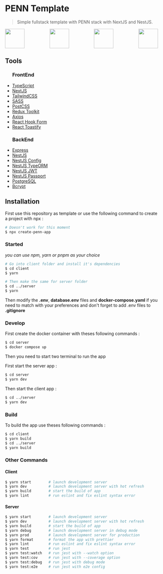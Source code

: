 # PENN Template

> Simple fullstack template with PENN stack with NextJS and NestJS.

<div align="center" style="width: 100%; display: flex; justify-content: space-between; align-items: center, gap: 1rem;">
  <img src="https://www.deleauvictor.fr/images/icons/Database/PostgreSQL.svg" width="64px" height="64px"/>
  <img src="https://www.deleauvictor.fr/images/icons/Frameworks%20Back/express.svg" width="64px" height="64px"/>
  <img src="https://www.deleauvictor.fr/images/icons/Frameworks%20Front/nextjs.svg" width="64px" height="64px"/>
  <img src="https://www.deleauvictor.fr/images/icons/Frameworks%20Back/nestjs.svg" width="64px" height="64px"/>
</div>

## Tools

<div style="width: 100%; dipslay: flex;">
  <ul style="width: 45%;">
  <h3>FrontEnd</h3>
    <li><a href='https://www.typescriptlang.org/'>TypeScript</a></li>
    <li><a href='https://nextjs.org/'>NextJS</a></li>
    <li><a href='https://tailwindcss.com/'>TailwindCSS</a></li>
    <li><a href='https://sass-lang.com/'>SASS</a></li>
    <li><a href='https://postcss.org/'>PostCSS</a></li>
    <li><a href='https://redux-toolkit.js.org/'>Redux Toolkit</a></li>
    <li><a href='https://axios-http.com/'>Axios</a></li>
    <li><a href='https://react-hook-form.com/'>React Hook Form</a></li>
    <li><a href='https://github.com/fkhadra/react-toastify'>React Toastify</a></li>
  </ul>
  <ul style="width: 45%;">
  <h3>BackEnd</h3>
    <li><a href='https://expressjs.com/'>Express</a></li>
    <li><a href='https://nestjs.com/'>NestJS</a></li>
    <li><a href='https://github.com/nestjs/config'>NestJS Config</a></li>
    <li><a href='https://github.com/nestjs/typeorm'>NestJS TypeORM</a></li>
    <li><a href='https://github.com/nestjs/jwt'>NestJS JWT</a></li>
    <li><a href='https://github.com/nestjs/passport'>NestJS Passport</a></li>
    <li><a href='https://www.postgresql.org/'>PostgreSQL</a></li>
    <li><a href='https://www.npmjs.com/package/bcrypt'>Bcrypt</a></li>
  </ul>
</div>

## Installation

First use this repository as template or use the following command to create a project with npx :

```bash
# Doesn't work for this moment
$ npx create-penn-app
```

### Started

_you can use npm, yarn or pnpm as your choice_

```bash
# Go into client folder and install it's dependencies
$ cd client
$ yarn

# Then make the same for server folder
$ cd ../server
$ yarn
```

Then modify the **.env**, **database.env** files and **docker-compose.yaml** if you need to match with your preferences and don't forget to add .env files to **.gitignore**

### Develop

First create the docker container with theses following commands :

```bash
$ cd server
$ docker compose up
```

Then you need to start two terminal to run the app

First start the server app :

```bash
$ cd server
$ yarn dev
```

Then start the client app :

```bash
$ cd ../server
$ yarn dev
```

### Build

To build the app use theses following commands :

```bash
$ cd client
$ yarn build
$ cd ../server
$ yarn build
```

### Other Commands

#### Client

```bash
$ yarn start        # launch development server
$ yarn dev          # launch development server with hot refresh
$ yarn build        # start the build of app
$ yarn lint         # run eslint and fix eslint syntax error
```

#### Server

```bash
$ yarn start        # launch development server
$ yarn dev          # launch development server with hot refresh
$ yarn build        # start the build of app
$ yarn debug        # launch development server in debug mode
$ yarn prod         # launch development server for production
$ yarn format       # format the app with prettier
$ yarn lint         # run eslint and fix eslint syntax error
$ yarn test         # run jest
$ yarn test:watch   # run jest with --watch option
$ yarn test:cov     # run jest with --coverage option
$ yarn test:debug   # run jest with debug mode
$ yarn test:e2e     # run jest with e2e config
```
